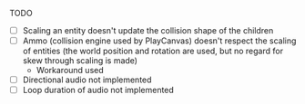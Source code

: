 TODO
* [ ] Scaling an entity doesn't update the collision shape of the children
* [ ] Ammo (collision engine used by PlayCanvas) doesn't respect the scaling of entities (the world position and rotation are used, but no regard for skew through scaling is made)
  * Workaround used
* [ ] Directional audio not implemented
* [ ] Loop duration of audio not implemented
